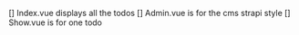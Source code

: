 [] Index.vue displays all the todos
[] Admin.vue is for the cms strapi style
[] Show.vue is for one todo

